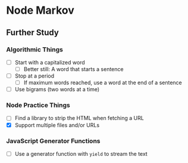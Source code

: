 Node Markov
===========

Further Study
-------------

### Algorithmic Things

- [ ] Start with a capitalized word
  - [ ] Better still:  A word that starts a sentence
- [ ] Stop at a period
  - [ ] If maximum words reached, use a word at the end of a sentence
- [ ] Use bigrams (two words at a time)

### Node Practice Things

- [ ] Find a library to strip the HTML when fetching a URL
- [x] Support multiple files and/or URLs

### JavaScript Generator Functions

- [ ] Use a generator function with `yield` to stream the text